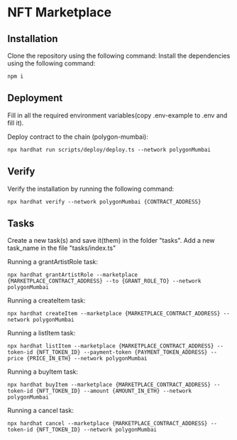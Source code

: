 # NFT Marketplace

## Installation

Clone the repository using the following command:
Install the dependencies using the following command:
```shell
npm i
```

## Deployment

Fill in all the required environment variables(copy .env-example to .env and fill it). 

Deploy contract to the chain (polygon-mumbai):
```shell
npx hardhat run scripts/deploy/deploy.ts --network polygonMumbai
```

## Verify

Verify the installation by running the following command:
```shell
npx hardhat verify --network polygonMumbai {CONTRACT_ADDRESS}
```

## Tasks

Create a new task(s) and save it(them) in the folder "tasks". Add a new task_name in the file "tasks/index.ts"

Running a grantArtistRole task:
```shell
npx hardhat grantArtistRole --marketplace {MARKETPLACE_CONTRACT_ADDRESS} --to {GRANT_ROLE_TO} --network polygonMumbai
```

Running a createItem task:
```shell
npx hardhat createItem --marketplace {MARKETPLACE_CONTRACT_ADDRESS} --network polygonMumbai
```

Running a listItem task:
```shell
npx hardhat listItem --marketplace {MARKETPLACE_CONTRACT_ADDRESS} --token-id {NFT_TOKEN_ID} --payment-token {PAYMENT_TOKEN_ADDRESS} --price {PRICE_IN_ETH} --network polygonMumbai
```

Running a buyItem task:
```shell
npx hardhat buyItem --marketplace {MARKETPLACE_CONTRACT_ADDRESS} --token-id {NFT_TOKEN_ID} --amount {AMOUNT_IN_ETH} --network polygonMumbai
```

Running a cancel task:
```shell
npx hardhat cancel --marketplace {MARKETPLACE_CONTRACT_ADDRESS} --token-id {NFT_TOKEN_ID} --network polygonMumbai
```

